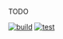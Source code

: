 
TODO

[![build](https://github.com/japsuu/BlockEngine/actions/workflows/build.yml/badge.svg)](https://github.com/japsuu/BlockEngine/actions/workflows/build.yml)
[![test](https://github.com/japsuu/BlockEngine/actions/workflows/test.yml/badge.svg)](https://github.com/japsuu/BlockEngine/actions/workflows/test.yml)
